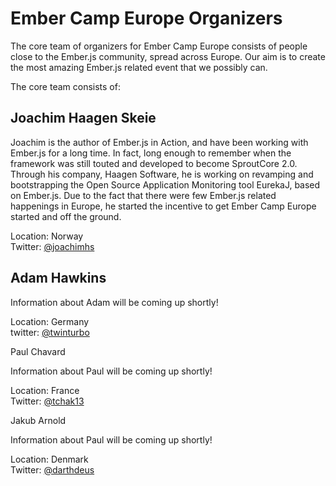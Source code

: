 Ember Camp Europe Organizers
============================

The core team of organizers for Ember Camp Europe consists of people close to the Ember.js community, spread across Europe. Our aim is to create the most amazing Ember.js related event that we possibly can. 

The core team consists of: 

Joachim Haagen Skeie
--------------------

Joachim is the author of Ember.js in Action, and have been working with Ember.js for a long time. In fact, long enough to remember when the framework was still touted and developed to become SproutCore 2.0. Through his company, Haagen Software, he is working on revamping and bootstrapping the Open Source Application Monitoring tool EurekaJ, based on Ember.js.  Due to the fact that there were few Ember.js related happenings in Europe, he started the incentive to get Ember Camp Europe started and off the ground. 

Location: Norway<br />
Twitter: <a href="http://www.twitter.com/joachimhs">@joachimhs</a>

Adam Hawkins
------------

Information about Adam will be coming up shortly!

Location: Germany<br />
twitter: <a href="http://www.twitter.com/twinturbo">@twinturbo</a>

Paul Chavard

Information about Paul will be coming up shortly!

Location: France<br />
Twitter: <a href="http://www.twitter.com/tchak13">@tchak13</a>

Jakub Arnold

Information about Paul will be coming up shortly!

Location: Denmark<br />
Twitter: <a href="http://www.twitter.com/tchak13">@darthdeus</a>